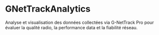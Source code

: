 # GNetTrackAnalytics
Analyse et visualisation des données collectées via G-NetTrack Pro pour évaluer la qualité radio, la performance data et la fiabilité réseau.
